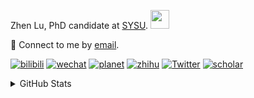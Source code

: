<p>Zhen Lu, PhD candidate at <a href="https://phs.sysu.edu.cn/">SYSU</a>. <img src="https://media.giphy.com/media/WUlplcMpOCEmTGBtBW/giphy.gif" width="30">
</em></p>

💬 Connect to me by [email](mailto:luzh29@mail2.sysu.edu.cn).

[![bilibili](https://img.shields.io/badge/陆震同学-B站-yellow)](https://space.bilibili.com/32159908) [![wechat](https://img.shields.io/badge/陆震生物统计-微信公众号-important)](https://leslie-lu.github.io/uploads/qrcode.jpg) [![planet](https://img.shields.io/badge/陆震-知识星球-blueviolet)](https://wx.zsxq.com/dweb2) [![zhihu](https://img.shields.io/badge/陆震同学-知乎-blue)](https://www.zhihu.com/people/edison-70-18) [![Twitter](https://img.shields.io/badge/callmeleslielu-Twitter-ff69b4)](https://twitter.com/callmeleslielu) [![scholar](https://img.shields.io/badge/ZhenLu-Scholar-00ffff)](https://scholar.google.com/citations?user=LKLQ1g8AAAAJ) 

<details>
<summary>GitHub Stats</summary>
<!--START_SECTION:waka-->


**🐱 My GitHub Data** 

> 📦 19.3 kB Used in GitHub's Storage 
 > 
> 🏆 68 Contributions in the Year 2023
 > 
> 🚫 Not Opted to Hire
 > 
> 📜 7 Public Repositories 
 > 
> 🔑 1 Private Repositories 
 > 
**I'm an Early 🐤** 

```text
🌞 Morning                2 commits           █░░░░░░░░░░░░░░░░░░░░░░░░   03.17 % 
🌆 Daytime                37 commits          ███████████████░░░░░░░░░░   58.73 % 
🌃 Evening                23 commits          █████████░░░░░░░░░░░░░░░░   36.51 % 
🌙 Night                  1 commits           ░░░░░░░░░░░░░░░░░░░░░░░░░   01.59 % 
```
📅 **I'm Most Productive on Sunday** 

```text
Monday                   18 commits          ███████░░░░░░░░░░░░░░░░░░   28.57 % 
Tuesday                  4 commits           ██░░░░░░░░░░░░░░░░░░░░░░░   06.35 % 
Wednesday                1 commits           ░░░░░░░░░░░░░░░░░░░░░░░░░   01.59 % 
Thursday                 6 commits           ██░░░░░░░░░░░░░░░░░░░░░░░   09.52 % 
Friday                   5 commits           ██░░░░░░░░░░░░░░░░░░░░░░░   07.94 % 
Saturday                 7 commits           ███░░░░░░░░░░░░░░░░░░░░░░   11.11 % 
Sunday                   22 commits          █████████░░░░░░░░░░░░░░░░   34.92 % 
```


**I Mostly Code in R** 

```text
R                        3 repos             ████████████░░░░░░░░░░░░░   50.00 % 
HTML                     2 repos             ████████░░░░░░░░░░░░░░░░░   33.33 % 
Python                   1 repo              ████░░░░░░░░░░░░░░░░░░░░░   16.67 % 
```




 Last Updated on 31/07/2023 18:38:53 UTC
<!--END_SECTION:waka-->

> These Readme stats are generated using github action [awesome-readme-stats](https://github.com/anmol098/waka-readme-stats)

-----

**NOTE: Top languages does not indicate my skill level or anything like that. It is just a metric of which languages have been hosted by me on GitHub based on the usage across repositories.**

</details>
